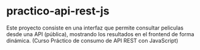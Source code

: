 # practico-api-rest-js
Este proyecto consiste en una interfaz que permite consultar peliculas desde una API (pública), mostrando los resultados en el frontend de forma dinámica. (Curso Práctico de consumo de API REST con JavaScript)
